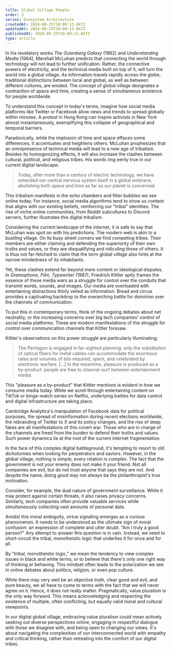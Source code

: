 ```yaml
---
title: Global Village People
order: 3
series: Ecosystem Architecture
createdAt: 2024-08-25T10:09:13.847Z
updatedAt: 2024-08-25T10:09:13.847Z
publishedAt: 2024-08-25T10:09:13.847Z
type: article
---
```

In his revelatory works *The Gutenberg Galaxy* (1962) and *Understanding Media* (1964), Marshall McLuhan predicts that connecting the world through technology will not lead to further unification. Rather, the connective powers of electricity, and the technical media built on top of it, will turn the world into a global village. As information travels rapidly across the globe, traditional distinctions between local and global, as well as between different cultures, are eroded. The concept of global village designates a contraction of space and time, creating a sense of simultaneous existence for people worldwide.

To understand this concept in today's terms, imagine how social media platforms like Twitter or Facebook allow news and trends to spread globally within minutes. A protest in Hong Kong can inspire activists in New York almost instantaneously, exemplifying this collapse of geographical and temporal barriers.

Paradoxically, while the implosion of time and space effaces some differences, it accentuates and heightens others. McLuhan prophesizes that an omnipresence of technical media will lead to a new age of tribalism. Besides its homogenizing effects, it will also increase the clashes between cultural, political, and religious tribes. His words ring eerily true in our current digital landscape:

> Today, after more than a century of electric technology, we have extended our central nervous system itself in a global embrace, abolishing both space and time as far as our planet is concerned.

This tribalism manifests in the echo chambers and filter bubbles we see online today. For instance, social media algorithms tend to show us content that aligns with our existing beliefs, reinforcing our "tribal" identities. The rise of niche online communities, from Reddit subcultures to Discord servers, further illustrates this digital tribalism.

Considering the current landscape of the internet, it is safe to say that McLuhan was spot on with his predictions. The modern web is akin to a bustling village. On its busy street corners we find competing tribes. Their members are either claiming and defending the superiority of their own truths and values, or they are disqualifying and ridiculing those of others. It is thus not far-fetched to claim that the term global *village* also hints at the narrow mindedness of its inhabitants.

Yet, these clashes extend far beyond mere content or ideological disputes. In *Gramophone, Film, Typewriter* (1987), Friedrich Kittler aptly frames the essence of these media wars as a struggle for control over the conduits that transmit words, sounds, and images. Our media are overloaded with entertaining distractions thinly veiled as information. Bread and circus provides a captivating backdrop to the overarching battle for dominion over the channels of communication.

To put this in contemporary terms, think of the ongoing debates about net neutrality, or the increasing concerns over big tech companies' control of social media platforms. These are modern manifestations of the struggle for control over communication channels that Kittler foresaw.

Kittler's observations on this power struggle are particularly illuminating:

> The Pentagon is engaged in far-sighted planning: only the substitution of optical fibers for metal cables can accommodate the enormous rates and volumes of bits required, spent, and celebrated by electronic warfare. [...] In the meantime, pleasure is produced as a by-product: people are free to channel-surf between entertainment media.

This "pleasure as a by-product" that Kittler mentions is evident in how we consume media today. While we scroll through entertaining content on TikTok or binge-watch series on Netflix, underlying battles for data control and digital infrastructure are taking place.

Cambridge Analytica's manipulation of Facebook data for political purposes, the spread of misinformation during recent elections worldwide, the rebranding of Twitter to X and its policy changes, and the rise of deep fakes are all manifestations of this covert war. Those who are in charge of the channels are freed from the burden to defend their truths and values. Such power dynamics lie at the root of the current internet fragmentation.

In the face of this complex digital battleground, it's tempting to resort to old dichotomies when looking for perpetrators and saviors. However, in the global village, nothing is simple; every relation is complex. The fact that the government is not your enemy does not make it your friend. Not all companies are evil, but do not trust anyone that says they are not. And despite the name, doing good may not always be the philanthropist's true motivation.

Consider, for example, the dual nature of government surveillance. While it may protect against certain threats, it also raises privacy concerns. Similarly, tech companies often provide valuable services while simultaneously collecting vast amounts of personal data.

Amidst this moral ambiguity, virtue signaling emerges as a curious phenomenon. It needs to be understood as the ultimate sign of moral confusion: an expression of complete and utter doubt. "Am I truly a good person?" Any attempt to answer this question is in vain. Instead, we need to short-circuit the tribal, monotheistic logic that underlies it for once and for all.

By "tribal, monotheistic logic," we mean the tendency to view complex issues in black and white terms, or to believe that there's only one right way of thinking or behaving. This mindset often leads to the polarization we see in online debates about politics, religion, or even pop culture.

While there may very well be an objective truth, clear good and evil, and pure beauty, we all have to come to terms with the fact that we will never agree on it. Hence, it does not really matter. Pragmatically, value pluralism is the only way forward. This means acknowledging and respecting the existence of multiple, often conflicting, but equally valid moral and cultural viewpoints.

In our digital global village, embracing value pluralism could mean actively seeking out diverse perspectives online, engaging in respectful dialogue with those we disagree with, and being open to changing our views. It's about navigating the complexities of our interconnected world with empathy and critical thinking, rather than retreating into the comfort of our digital tribes.


